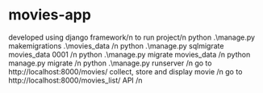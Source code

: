 # movies-app
developed using django framework/n
to run project/n
python .\manage.py makemigrations .\movies_data  /n
python .\manage.py sqlmigrate movies_data 0001 /n
python .\manage.py migrate movies_data   /n
python manage.py migrate   /n
python .\manage.py runserver /n
go to http://localhost:8000/movies/ collect, store and display movie /n
go to http://localhost:8000/movies_list/ API /n
